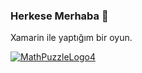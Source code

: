 ### Herkese Merhaba 👋
Xamarin ile yaptığım bir oyun. 


[![MathPuzzleLogo4](https://user-images.githubusercontent.com/54938342/117556212-1aa7e000-b06f-11eb-8e51-b92d4f316c57.jpg)](https://play.google.com/store/apps/details?id=com.createchsoft.MathPuzzle)




